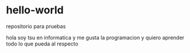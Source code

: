 # hello-world
repositorio para pruebas

hola soy tsu en informatica y me gusta la programacion y quiero aprender todo lo que pueda al respecto

